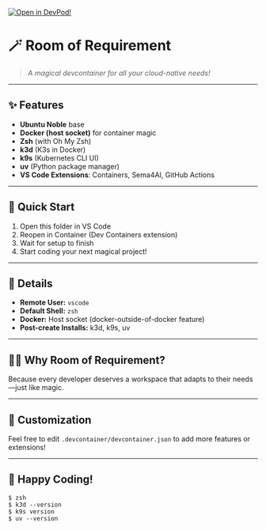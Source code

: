 [![Open in DevPod!](https://devpod.sh/assets/open-in-devpod.svg)](https://devpod.sh/open#https://github.com/joshyorko/room-of-requirement)

<!--
 _   _                 _                 _   _                 _           _   _             _   _             
| | | | ___  _ __ ___ | |__   ___ _ __  | \ | | _____      __ | | ___  ___| |_| |_ ___ _ __ | |_| |_ ___  _ __ 
| |_| |/ _ \| '_ ` _ \| '_ \ / _ \ '__| |  \| |/ _ \ \ /\ / / | |/ _ \/ __| __| __/ _ \ '_ \| __| __/ _ \| '__|
|  _  | (_) | | | | | | |_) |  __/ |    | |\  |  __/\ V  V /  | |  __/ (__| |_| ||  __/ | | | |_| || (_) | |   
|_| |_|\___/|_| |_| |_|_.__/ \___|_|    |_| \_|\___| \_/\_/   |_|\___|\___|\__|\__\___|_| |_|\__|\__\___/|_|   
-- Room of Requirement --
-- DevContainer Setup --
-- Ubuntu Noble + Docker (host socket) + Zsh + K3d + K9s + uv --
-- VS Code Extensions: Containers, Sema4AI, GitHub Actions --
-- Post-create installs: k3d, k9s, uv --
-- Default shell: zsh (with Oh My Zsh) --
-- Docker socket from host, not privileged mode --
-- Remote user: vscode --
-- All the magic you need for cloud-native dev! --
-- ✨🧙‍♂️✨ --
--
-- Quick Start --
1. Open in VS Code with Dev Containers extension
2. Let it build and install everything automagically
3. Start coding your next magical project!
-->

# 🪄 **Room of Requirement**

> _A magical devcontainer for all your cloud-native needs!_

---

## ✨ **Features**
- **Ubuntu Noble** base
- **Docker (host socket)** for container magic
- **Zsh** (with Oh My Zsh)
- **k3d** (K3s in Docker)
- **k9s** (Kubernetes CLI UI)
- **uv** (Python package manager)
- **VS Code Extensions**: Containers, Sema4AI, GitHub Actions

---

## 🚀 **Quick Start**
1. Open this folder in VS Code
2. Reopen in Container (Dev Containers extension)
3. Wait for setup to finish
4. Start coding your next magical project!

---

## 📝 **Details**
- **Remote User:** `vscode`
- **Default Shell:** `zsh`
- **Docker:** Host socket (docker-outside-of-docker feature)
- **Post-create Installs:** k3d, k9s, uv

---

## 🧙‍♂️ **Why Room of Requirement?**
Because every developer deserves a workspace that adapts to their needs—just like magic.

---

## 🧩 **Customization**
Feel free to edit `.devcontainer/devcontainer.json` to add more features or extensions!

---

## 🦄 **Happy Coding!**

```shell
$ zsh
$ k3d --version
$ k9s version
$ uv --version
```

